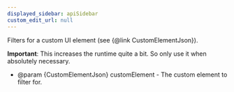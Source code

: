```yaml
---
displayed_sidebar: apiSidebar
custom_edit_url: null
---
```


Filters for a custom UI element (see {@link CustomElementJson}).

**Important**: This increases the runtime quite a bit. So 
 only use it when absolutely necessary.

   * @param {CustomElementJson} customElement - The custom element to filter for.
